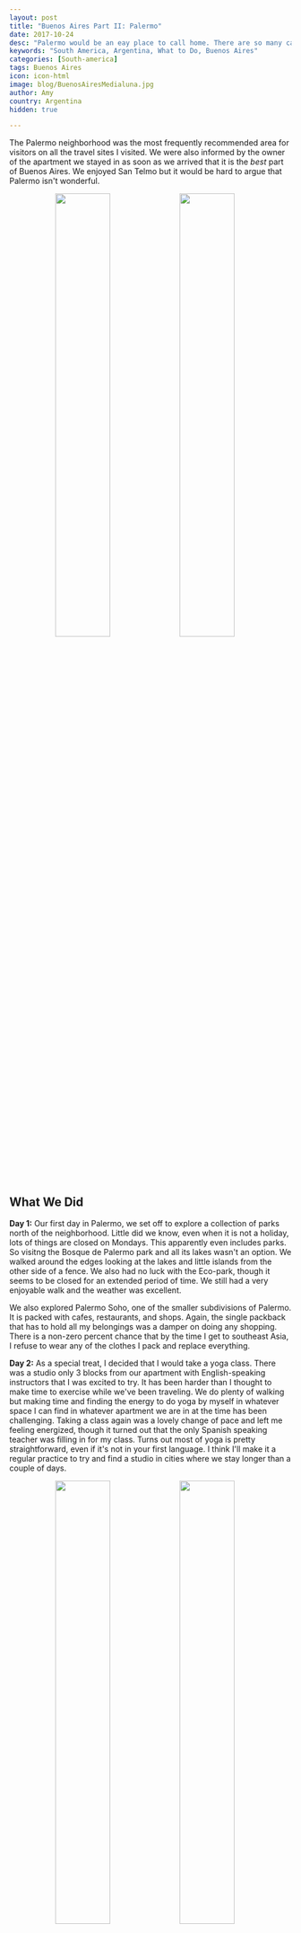 ```yaml
---
layout: post
title: "Buenos Aires Part II: Palermo"
date: 2017-10-24
desc: "Palermo would be an eay place to call home. There are so many cafes, restaurants, and shops that you can find pretty much anything you could want. Plus it is hgme to my favorite medialuna so far."
keywords: "South America, Argentina, What to Do, Buenos Aires"
categories: [South-america]
tags: Buenos Aires
icon: icon-html
image: blog/BuenosAiresMedialuna.jpg
author: Amy
country: Argentina
hidden: true

---
```


The Palermo neighborhood was the most frequently recommended area for visitors on all the travel sites I visited. We were also informed by the owner of the apartment we stayed in as soon as we arrived that it is the _best_ part of Buenos Aires. We enjoyed San Telmo but it would be hard to argue that Palermo isn't wonderful. 

<div style="text-align: center; max-width: calc(100% - 20px);"><a href="/static/assets/img/blog/PalermoBridge.jpg" target="_blank"><img src="/static/assets/img/blog/PalermoBridge.jpg" width="45%"></a> <a href="/static/assets/img/blog/PalermoRestaurant.jpg" target="_blank"><img src="/static/assets/img/blog/PalermoRestaurant.jpg" width="45%"></a></div>

## <i class="fa fa-check-square" aria-hidden="true" style="color:#2495C4;"></i>What We Did

**Day 1:** Our first day in Palermo, we set off to explore a collection of parks north of the neighborhood. Little did we know, even when it is not a holiday, lots of things are closed on Mondays. This apparently even includes parks. So visitng the Bosque de Palermo park and all its lakes wasn't an option. We walked around the edges looking at the lakes and little islands from the other side of a fence. We also had no luck with the Eco-park, though it seems to be closed for an extended period of time. We still had a very enjoyable walk and the weather was excellent. 

We also explored Palermo Soho, one of the smaller subdivisions of Palermo. It is packed with cafes, restaurants, and shops. Again, the single packback that has to hold all my belongings was a damper on doing any shopping. There is a non-zero percent chance that by the time I get to southeast Asia, I refuse to wear any of the clothes I pack and replace everything. 

**Day 2:** As a special treat, I decided that I would take a yoga class. There was a studio only 3 blocks from our apartment with English-speaking instructors that I was excited to try. It has been harder than I thought to make time to exercise while we've been traveling. We do plenty of walking but making time and finding the energy to do yoga by myself in whatever space I can find in whatever apartment we are in at the time has been challenging. Taking a class again was a lovely change of pace and left me feeling energized, though it turned out that the only Spanish speaking teacher was filling in for my class. Turns out most of yoga is pretty straightforward, even if it's not in your first language. I think I'll make it a regular practice to try and find a studio in cities where we stay longer than a couple of days. 

<div style="text-align: center; max-width: calc(100% - 20px);"><a href="/static/assets/img/blog/PalermoEvita.jpg" target="_blank"><img src="/static/assets/img/blog/PalermoEvita.jpg" width="45%"></a> <a href="/static/assets/img/blog/PalermoFlores.jpg" target="_blank"><img src="/static/assets/img/blog/PalermoFlores.jpg" width="45%"></a></div>

Our next stop of the day was not as successful as my morning yoga class though. We visited Museo Evita, which despite many reviews online and write-ups in guide books, was possibly the most disappointing museum I've ever visited. Evita was a very interesting person. Before we left for the trip I watched the movie about her staring Madonna and read her autobiography. There is a lot of material available. Honestly, I learned more from Madonna than I did from the museum. If you want to see some of her outfits up close and in person, then this is a great stop. Otherwise, it is absolutely not worth it. Information was sparse and the glowing praise of Evita was so skewed as to be distracting.  

We wrapped up the day with a walk through the Botanical Garden. It is much smaller than others we've visited so far but was still a pretty repreive from the city and free, so can't really complain.

**Day 3:** After traveling for over 6 weeks, Nate was getting pretty desperate for a haircut. Poking around online and generally observing the haircuts (especially the frequency of mullets...) had not left him feeling confident he'd be pleased with the results but desperate times, desperate measures etc etc. 

His haircut didn't turn out bad at all and I got to bide my time waiting for him at a cute and very pink cafe (La Panera Rosa) enjoying the best cafe con leche and medialunes (see below for more on these little delicasies). 

<div style="text-align: center; max-width: calc(100% - 20px);"><a href="/static/assets/img/blog/PalermoBella.jpg" target="_blank"><img src="/static/assets/img/blog/PalermoBella.jpg" width="45%"></a></div>

From there, we made our way to Flores Generica and the nearby Museo de Bellas Artes. 

At the end of the day, Nate convinced me that we had to try a parilla. Parillas are Argentine grills, some can be very casual and more like lunch counters, while others are quite a bit more fancy with white table clothes and waiters in suits. He, with the help of our food tour guide from [Rio](www.awellchartedpath.com/blog/Rio), identified Parilla Pena as the best candidate. See below in my rave about the food in Argentina for more on this little steakhouse.  

<div style="text-align: center; max-width: calc(100% - 20px);"><a href="/static/assets/img/blog/PalermoGraves.jpg" target="_blank"><img src="/static/assets/img/blog/PalermoGraves.jpg" width="45%"></a> <a href="/static/assets/img/blog/PalermoEvitaGrave.jpg" target="_blank"><img src="/static/assets/img/blog/PalermoEvitaGrave.jpg" width="45%"></a></div>

**Day 4:** We had been waiting to do a tour of the famous Recoleta cemetary in order to do the free English tour run by the city. Finally, it was the correct day and we showed up ready for a similarly enjoyable tour to our La Boca bike tour. Unfortunately, the English tours no longer run. According to the tour guide that was trying to solicit business outside the cemetary, they haven't been happening for three years. Does the city website still advertise these tours? Yes. Was I a fool to believe that government websites were updated more frequently? Yes, I should know better by now. _Sigh._ 

Recoleta is still a strange but interesting place to visit. The contrasts between the ornate, sometimes quite old, mosuleums and the high rise apartment buildings and billboards just beyond the walls is interesting. The moseleums can be many floors below the surface with steep staircases down into them. There are some that are extremely elaborate, others that are in disrepair. It is also strange to find ourself perusing a graveyard. I know it happens. The central cemetary in Vienna was a school field trip when I was in middle school. Still, it's a little creepy. My biggest regret is that the whole area is supposed to be home to a bunch of cats. There was evidence of them, lots of food and water bowls, but not a single cat decided to say hello while we were there.

The main attraction of Recoleta is the moseleum of Evita. It isn't hard to find. It was the only place where there was always a group of people taking photos. It is covered in flowers and clearly gets a lot of attentions. However, because she is buried in her family's crypt, it isn't nearly as ornate as many of the crypts for former Presidents, businessmen, or military leaders. It's fairly simple and if not for the crowds, you might walk right past it.  
 
**Day 5:** Unfortunately, our luck so far with avoiding getting sick despite the travel, new places, and constant activity came to an end. It luckily wasn't too serious but first Nate, and then I got sore throats and colds. We were still able to go out and adventure but ended up more fatigued and ready to get back to the apartment and rest than we otherwise would have been. We also really wanted to be well for our upcoming trip to Easter Island. So, we decided to take it easy. We did queue up for free tickets to a concernt at the Colon Theater though. The last Sunday of every month there is a free concert at the historic theater and with tours costing about $20 a person this seemed like a much better way to enjoy it. The ticket office opened at 10:00am and we got there around 10:15am. There was a line out of the building but it moved quickly and by 10:30 we already had tickets in hand. 

<div style="text-align: center; max-width: calc(100% - 20px);"><a href="/static/assets/img/blog/PalermoTigre.jpg" target="_blank"><img src="/static/assets/img/blog/PalermoTigre.jpg" width="45%"></a> <a href="/static/assets/img/blog/PalermoBoat.jpg" target="_blank"><img src="/static/assets/img/blog/PalermoBoat.jpg" width="45%"></a></div>

**Day 6:** Despite a continued sore throat, we decided to take a day trip. We were running out of time and resting is not my strong suit. So we decided to take one of the main day trips from Buenos Aires and head for Tigre. Tigre is accessible using a train/subway that we were able to use the same card we used for the Subte (subway) in the city and on Saturdays, it is apparently popular for porteños (people from Buenos Aires) to go enjoy a slower pace and some time on the water.

The ride took about 45 mintues with very regular stops but it was very easy. Tigre itself itself is mostly accessible by boat but we weren't up for the full day boat tour into the more secluded areas and instead spent the day walking along the waterfront, watching the boats, and having a long lunch outside in the sun. There were several craft markets set up around the docks where tour boats and taxi boats arrive and depart and a few well groomed parks. It was another slow day of exploring and with a small stash of cough drops we managed to enjoy ourselves but decided to head back in the early afternoon so as not to tempt luck too much. 


<div style="text-align: center; max-width: calc(100% - 20px);"><a href="/static/assets/img/blog/PalermoColon.jpg" target="_blank"><img src="/static/assets/img/blog/PalermoColon.jpg" width="45%"></a> <a href="/static/assets/img/blog/PalermoPresident.jpg" target="_blank"><img src="/static/assets/img/blog/PalermoPresident.jpg" width="45%"></a></div>

**Day 7:** Sunday was concert day. After queuing up on Friday, we headed to our 11:00am concert. We knew almost nothing about what we'd be seeing. When we arrived, the interior of the theater did not disappoint. I was so glad we were able to get tickets so that we did not miss out. We were also very pleasantly surprised that our tickets were for very good seats in a box on the first level just to the left of the stage! The show itself turned out to be something of a school recital with two of the three performances coming from groups of students that looked to be in high school. Still, they were quite good and definitely worth the time we spent to get the tickets. 

After the concert, we had some time to kill before our second attempt to take a tour of Casa Rosada, which was good because we needed to go ATM hopping. 

There is a strange but apparently generally accepted problem in Argentina if you need to get money on weekends. Many of the ATMs run out of cash by Sunday morning and they do not get refilled until sometime on Monday morning. Nervous about getting an Uber for our _very_ early morning trip to the airport, we decided to reserve a taxi. The downside was that unlike Uber, we would need to pay in cash and we did not have enough. So we went ATM hopping. The most frustrating part, other than not getting money, is that the ATMs don't tell you upfront that they have no money. You have to go through the whole process. You put in your PIN, how much money you'd like, accept the processing fee, _then_ it tells you it has no money. We had to visit 5 banks, trying multiple machines in each, before we were able to find one that had cash. In the end we prevailed but if in Argentina, think carefully about your need for cash over the weekend.

Our last stop in Buenos Aires would be Casa Rosada. Luckily, we were able to take our tour without issues this time, after protests about the mid-term elections had led to a lockdown the previous week. The building is quite stunning, even after you get past the pink exterior and it was interesting to compare and contrast it with a visit to the White House. Security is definitely not as tight at the pink house but their cabinet room and hall for press conferences are significantly bigger and more ornate. 

It was also interesting to once again see the outsized role of Peron and Evita. Evita's Salon is still kept in the President's wing, with her desk. There is also the official portrait of the two of them just outside. Presidents since Peron haven't even used the famous balcony where Peron and Evita would give speaches (and Madonna sang _Don't Cry for Me Argentina_) after Peron. It is considered Peron's balcony. The influence of Peron is everywhere.   

**Day 8:** We had to be up at 2:15am to get a 2:45am taxi to the airport for our 5:00am flight. While it was worth it to get to Easter Island at 1:00pm instead of 10:00pm when we would have had a lot more trouble getting to our lodgings. An epic thunderstorm and my constant nervousness about sleeping through important alarms meant that I was running on about 1.5 hours of poor sleep. The upside is that there was no traffic on the way to the airport, so we made excellent time.  

<div style="text-align: center; max-width: calc(100% - 20px);"><a href="/static/assets/img/blog/PalermoGuard.jpg" target="_blank"><img src="/static/assets/img/blog/PalermoGuard.jpg" width="45%"></a> <a href="/static/assets/img/blog/PalermoPainting.jpg" target="_blank"><img src="/static/assets/img/blog/PalermoPaiting.jpg" width="45%"></a></div>

## <i class="fa fa-check-square" aria-hidden="true" style="color:#2495C4;"></i>The Food, Oh the Food

I can't end my description of Beuenos Aires without going into more detail about the food we had though. We didn't do a food tour like we did in [Rio](www.awellchartedpath.com/blog/Rio) but we had some _great_ food.

**Empanadas**: These are _everywhere_ in Buenos Aires. We tried our fair share including everything from those available pre-made at the grocery store (an easy dinner but nothing in comparison to the delicious ones available elsewhere) to homemade, hand-folded ones at several restaurants. Our stand-out favorites were both from La Corencia. Mine was a Humita (sweet corn) empanada and Nate's was a spicy beef one. Competition was tight though and we tried over a dozen kinds of empanadas over our time in Buenos Aires.
 
**Medialunas**: Not quite as ubiquitous as empanadas, medialunas are buttery crossiants that are a breakfast/snack food offered at almost every cafe we passed. Most advertise either 2 or 3 medialunas paired with a cafe con leche as a deal. Both the medialunas at the Panamericano and at La Panea Rosa were my favorite. It was only the most strained self-control that kept me from gettnig 2-3 of these little bits of heavenly goodness every sinle day. 

I've found a few recipes though and plan to try my hand at making them, including the rum/sugar glaze, when I get back from this adventure. 

**Parilla Pena** As I mentioned above, Nate really wanted to try one of these Argentine grills. Parilla Pena is definitely a nicer version of the concept but still very approachable. The clientele while we were there was laregly 60+ porteños. One group of 5-6 older men spent at least 2 hours, napkins tucked into their collars enjoying their dinner, and an assortment of older single individuals rotated through the tables in front of us, including one gentleman that ordered enough food to feed at least 3 people and contently went about eating it himself. 

The main food at a parilla is the meat. I was a vegetarian for a long time before taking this trip and while I've been eating meat while traveling, I was hesitant to go to a parilla. It is a very Argentine experience though, and if I was going to eat a steak, this was the place to do it. Nate couldn't have been happier and I have to admit, the steak was good. It was really good. 

We ordered a chorizo, which is not a sausage apparently but a rump steak, and a bife de lomo, which is a tenderloin. We also had an amazing slab of grilled provoletta cheese, and some papas fritas. The closest I got to real vegetables at this meal was a serving of alives as an appetizer. 

The steak, specifically ordered as "jugoso" to avoid the apparent preference of porteños for well-done meat, was delicious. I haven't had a lot of steaks in my life but I have to admit, this was good. Before anyone gets too excited (my brother especially...) this will not be a regular occurence for me, I'm quite attached to my herbivore lifestyle, even if I am straying for this trip. 

<div style="text-align: center; max-width: calc(100% - 20px);"><a href="/static/assets/img/blog/PalermoMedialuna.jpg" target="_blank"><img src="/static/assets/img/blog/PalermoMedialuna.jpg" width="45%"></a> <a href="/static/assets/img/blog/PalermoPena.jpg" target="_blank"><img src="/static/assets/img/blog/PalermoPena.jpg" width="45%"></a></div>

## <i class="fa fa-check-square" aria-hidden="true" style="color:#2495C4;"></i>How We Did with Our Budget

We had originally budgeted as much as $70 dollars a night for accomodations. We were $1 USD over per night on our San Telmo apartment but well under at $60 per night for the second week in Palermo, leaving us with a little extra savings overall.

One of the most notable shifts in our budget was that we had originally planned $24 a day for food and $30 for entertainment. Instead, we spent about twice as much on average ($49.25) on food and only $9 a day on entertainment. Basically, food was our entertainment here and I have absolutely no regrets about it, though it's probably good we walked so much...